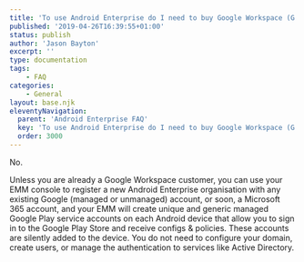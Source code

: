 ```yaml
---
title: 'To use Android Enterprise do I need to buy Google Workspace (G Suite) and register my domain?'
published: '2019-04-26T16:39:55+01:00'
status: publish
author: 'Jason Bayton'
excerpt: ''
type: documentation
tags: 
    - FAQ
categories:
    - General
layout: base.njk
eleventyNavigation:
  parent: 'Android Enterprise FAQ'
  key: 'To use Android Enterprise do I need to buy Google Workspace (G Suite) and register my domain?'
  order: 3000
---
```

No. 

Unless you are already a Google Workspace customer, you can use your EMM console to register a new Android Enterprise organisation with any existing Google (managed or unmanaged) account, or soon, a Microsoft 365 account, and your EMM will create unique and generic managed Google Play service accounts on each Android device that allow you to sign in to the Google Play Store and receive configs & policies. These accounts are silently added to the device. You do not need to configure your domain, create users, or manage the authentication to services like Active Directory.
